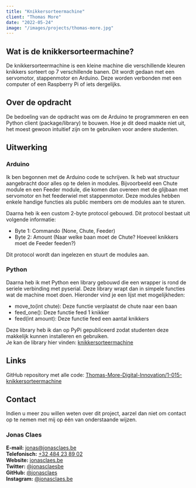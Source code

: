 ```yaml
---
title: "Knikkersorteermachine"
client: "Thomas More"
date: "2022-05-24"
image: "/images/projects/thomas-more.jpg"
---
```


## Wat is de knikkersorteermachine?

De knikkersorteermachine is een kleine machine die verschillende kleuren knikkers sorteert op 7 verschillende banen.
Dit wordt gedaan met een servomotor, stappenmotor en Arduino.
Deze worden verbonden met een computer of een Raspberry Pi of iets dergelijks.

## Over de opdracht

De bedoeling van de opdracht was om de Arduino te programmeren en een Python client (package/library) te bouwen.
Hoe je dit deed maakte niet uit, het moest gewoon intuitief zijn om te gebruiken voor andere studenten.

## Uitwerking

### Arduino

Ik ben begonnen met de Arduino code te schrijven.
Ik heb wat structuur aangebracht door alles op te delen in modules.
Bijvoorbeeld een Chute module en een Feeder module, die komen dan overeen met de glijbaan met servomotor en het feederwiel met stappenmotor.
Deze modules hebben enkele handige functies als public members om de modules aan te sturen.  

Daarna heb ik een custom 2-byte protocol gebouwd.
Dit protocol bestaat uit volgende informatie:
- Byte 1: Commando (None, Chute, Feeder)
- Byte 2: Amount (Naar welke baan moet de Chute? Hoeveel knikkers moet de Feeder feeden?)  

Dit protocol wordt dan ingelezen en stuurt de modules aan.  

### Python

Daarna heb ik met Python een library gebouwd die een wrapper is rond de seriele verbinding met pyserial.
Deze library wrapt dan in simpele functies wat de machine moet doen.
Hieronder vind je een lijst met mogelijkheden:
- move_to(int chute): Deze functie verplaatst de chute naar een baan
- feed_one(): Deze functie feed 1 knikker
- feed(int amount): Deze functie feed een aantal knikkers

Deze library heb ik dan op PyPi gepubliceerd zodat studenten deze makkelijk kunnen installeren en gebruiken.  
Je kan de library hier vinden: <a href="https://pypi.org/project/knikkersorteermachine/" target="_blank" rel="noreferrer">knikkersorteermachine</a>

## Links

GitHub repository met alle code: <a href="https://github.com/Thomas-More-Digital-Innovation/1-015-knikkersorteermachine" target="_blank" rel="noreferrer">Thomas-More-Digital-Innovation/1-015-knikkersorteermachine</a>

## Contact

Indien u meer zou willen weten over dit project, aarzel dan niet om contact op te nemen met mij op één van onderstaande wijzen.

### Jonas Claes

**E-mail:** [jonas@jonasclaes.be](mailto:jonas@jonasclaes.be)  
**Telefonisch:** [+32 484 23 89 02](tel:+32484238902)  
**Website:** [jonasclaes.be](https://jonasclaes.be)  
**Twitter:** [@jonasclaesbe](https://twitter.com/jonasclaesbe)  
**GitHub:** [@jonasclaes](https://github.com/jonasclaes)  
**Instagram:** [@jonasclaes.be](https://instagram.com/jonasclaes.be)
